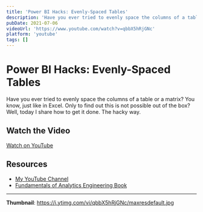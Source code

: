 ```yaml
---
title: 'Power BI Hacks: Evenly-Spaced Tables'
description: 'Have you ever tried to evenly space the columns of a table or a matrix? You know, just like in Excel. Only to find out this is not possible out of the box? Well, today I share how to get it done. The ...'
pubDate: 2021-07-06
videoUrl: 'https://www.youtube.com/watch?v=qbbX5hRjGNc'
platform: 'youtube'
tags: []
---
```


# Power BI Hacks: Evenly-Spaced Tables

Have you ever tried to evenly space the columns of a table or a matrix? You know, just like in Excel. Only to find out this is not possible out of the box? Well, today I share how to get it done. The hacky way.

## Watch the Video

[Watch on YouTube](https://www.youtube.com/watch?v=qbbX5hRjGNc)

## Resources

- [My YouTube Channel](https://www.youtube.com/juanalytics)
- [Fundamentals of Analytics Engineering Book](https://www.amazon.com/author/jmperafan)

---

**Thumbnail**: https://i.ytimg.com/vi/qbbX5hRjGNc/maxresdefault.jpg
